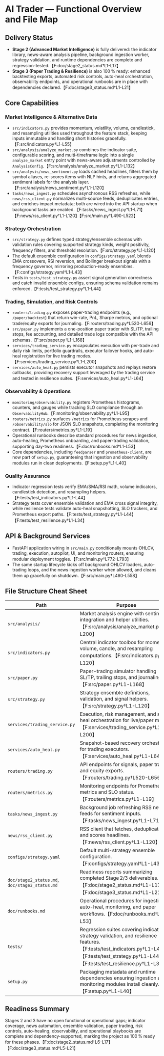 # AI Trader — Functional Overview and File Map

## Delivery Status
- **Stage 2 (Advanced Market Intelligence)** is fully delivered: the indicator library, news-aware analysis pipeline, background ingestion worker, strategy validation, and runtime dependencies are complete and regression-tested.【F:doc/stage2_status.md†L1-L17】
- **Stage 3 (Paper Trading & Resilience)** is also 100 % ready: enhanced backtesting exports, automated risk controls, auto-heal orchestration, observability endpoints, and operational runbooks are in place with dependencies declared.【F:doc/stage3_status.md†L1-L21】

## Core Capabilities
### Market Intelligence & Alternative Data
- `src/indicators.py` provides momentum, volatility, volume, candlestick, and resampling utilities used throughout the feature stack, keeping inputs immutable and handling short histories gracefully.【F:src/indicators.py†L1-L55】
- `src/analysis/analyze_market.py` combines the indicator suite, configurable scoring, and multi-timeframe logic into a single `analyze_market` entry point with news-aware adjustments controlled by `AnalysisConfig`.【F:src/analysis/analyze_market.py†L1-L132】
- `src/analysis/news_sentiment.py` loads cached headlines, filters them by symbol aliases, re-scores items with NLP hints, and returns aggregated sentiment labels for the analysis layer.【F:src/analysis/news_sentiment.py†L1-L120】
- `tasks/news_ingest.py` schedules asynchronous RSS refreshes, while `news/rss_client.py` normalizes multi-source feeds, deduplicates entries, and enriches impact metadata; both are wired into the API startup when background tasks are enabled.【F:tasks/news_ingest.py†L1-L71】【F:news/rss_client.py†L1-L120】【F:src/main.py†L490-L522】

### Strategy Orchestration
- `src/strategy.py` defines typed strategy/ensemble schemas with validation rules covering supported strategy kinds, weight positivity, frequency filters, and threshold resolution.【F:src/strategy.py†L1-L120】
- The default ensemble configuration in `configs/strategy.yaml` blends EMA crossovers, RSI reversion, and Bollinger breakout signals with a frequency governor, mirroring production-ready ensembles.【F:configs/strategy.yaml†L1-L43】
- Tests in `tests/test_strategy.py` assert signal generation correctness and catch invalid ensemble configs, ensuring schema validation remains enforced.【F:tests/test_strategy.py†L1-L44】

### Trading, Simulation, and Risk Controls
- `routers/trading.py` exposes paper-trading endpoints (e.g., `/paper/backtest`) that return win-rate, PnL, Sharpe metrics, and optional trade/equity exports for journaling.【F:routers/trading.py†L520-L656】
- `src/paper.py` implements a one-position paper trader with SL/TP, trailing stops, fee accounting, and detailed trade logs compatible with the API schemas.【F:src/paper.py†L1-L168】
- `services/trading_service.py` encapsulates execution with per-trade and daily risk limits, portfolio guardrails, executor failover hooks, and auto-heal registration for live trading modes.【F:services/trading_service.py†L1-L200】
- `services/auto_heal.py` persists executor snapshots and replays restore callbacks, providing recovery support leveraged by the trading service and tested in resilience suites.【F:services/auto_heal.py†L1-L64】

### Observability & Operations
- `monitoring/observability.py` registers Prometheus histograms, counters, and gauges while tracking SLO compliance through an `ObservabilityHub`.【F:monitoring/observability.py†L1-L95】
- `routers/metrics.py` surfaces `/metrics` for Prometheus scrapes and `/observability/slo` for JSON SLO snapshots, completing the monitoring contract.【F:routers/metrics.py†L1-L19】
- Operational runbooks describe standard procedures for news ingestion, auto-healing, Prometheus onboarding, and paper-trading validation, supporting day-two readiness.【F:doc/runbooks.md†L1-L53】
- Core dependencies, including `feedparser` and `prometheus-client`, are now part of `setup.py`, guaranteeing that ingestion and observability modules run in clean deployments.【F:setup.py†L1-L40】

### Quality Assurance
- Indicator regression tests verify EMA/SMA/RSI math, volume indicators, candlestick detection, and resampling helpers.【F:tests/test_indicators.py†L1-L44】
- Strategy tests cover ensemble validation and EMA cross signal integrity, while resilience tests validate auto-heal snapshotting, SLO trackers, and Prometheus export paths.【F:tests/test_strategy.py†L1-L44】【F:tests/test_resilience.py†L1-L34】

## API & Background Services
- FastAPI application wiring in `src/main.py` conditionally mounts OHLCV, trading, execution, autopilot, UI, and monitoring routers, ensuring modular deployment toggles.【F:src/main.py†L772-L793】
- The same startup lifecycle kicks off background OHLCV loaders, auto-trading loops, and the news ingestion worker when allowed, and cleans them up gracefully on shutdown.【F:src/main.py†L490-L558】

## File Structure Cheat Sheet
| Path | Purpose |
| --- | --- |
| `src/analysis/` | Market analysis engine with sentiment integration and helper utilities.【F:src/analysis/analyze_market.py†L1-L200】 |
| `src/indicators.py` | Central indicator toolbox for momentum, volume, candle, and resampling computations.【F:src/indicators.py†L1-L120】 |
| `src/paper.py` | Paper-trading simulator handling SL/TP, trailing stops, and journaling.【F:src/paper.py†L1-L168】 |
| `src/strategy.py` | Strategy ensemble definitions, validation, and signal helpers.【F:src/strategy.py†L1-L120】 |
| `services/trading_service.py` | Execution, risk management, and auto-heal orchestration for live/paper modes.【F:services/trading_service.py†L1-L200】 |
| `services/auto_heal.py` | Snapshot-based recovery orchestrator for trading executors.【F:services/auto_heal.py†L1-L64】 |
| `routers/trading.py` | API endpoints for signals, paper trading, and equity exports.【F:routers/trading.py†L520-L656】 |
| `routers/metrics.py` | Monitoring endpoints for Prometheus metrics and SLO status.【F:routers/metrics.py†L1-L19】 |
| `tasks/news_ingest.py` | Background job refreshing RSS news feeds for sentiment inputs.【F:tasks/news_ingest.py†L1-L71】 |
| `news/rss_client.py` | RSS client that fetches, deduplicates, and scores headlines.【F:news/rss_client.py†L1-L120】 |
| `configs/strategy.yaml` | Default multi-strategy ensemble configuration.【F:configs/strategy.yaml†L1-L43】 |
| `doc/stage2_status.md`, `doc/stage3_status.md` | Readiness reports summarizing completed Stage 2/3 deliverables.【F:doc/stage2_status.md†L1-L17】【F:doc/stage3_status.md†L1-L21】 |
| `doc/runbooks.md` | Operational procedures for ingestion, auto-heal, monitoring, and paper workflows.【F:doc/runbooks.md†L1-L53】 |
| `tests/` | Regression suites covering indicators, strategy validation, and resilience features.【F:tests/test_indicators.py†L1-L44】【F:tests/test_strategy.py†L1-L44】【F:tests/test_resilience.py†L1-L34】 |
| `setup.py` | Packaging metadata and runtime dependencies ensuring ingestion and monitoring modules install cleanly.【F:setup.py†L1-L40】 |

## Readiness Summary
Stages 2 and 3 have no open functional or operational gaps; indicator coverage, news automation, ensemble validation, paper trading, risk controls, auto-healing, observability, and operational playbooks are complete and dependency-supported, marking the project as 100 % ready for these phases.【F:doc/stage2_status.md†L6-L17】【F:doc/stage3_status.md†L5-L21】
